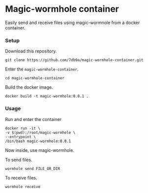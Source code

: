 # Magic-wormhole container

Easily send and receive files using magic-wormnole from a docker container.

### Setup

Download this repository.

`git clone https://github.com/7db9a/magic-wormhole-container.git`

Enter the `magic-wormhole-container`.

`cd magic-wormhole-container`

Build the docker image.

`docker build -t magic-wormhole:0.0.1 .`

### Usage

Run and enter the container

```
docker run -it \
-v $(pwd):/root/magic-wormhole \
--entrypoint \
/bin/bash magic-wormhole:0.0.1
```

Now inside, use magic-wormhole.

To send files.

`wormhole send FILE_OR_DIR`

To receive files.

`wormhole receive`
